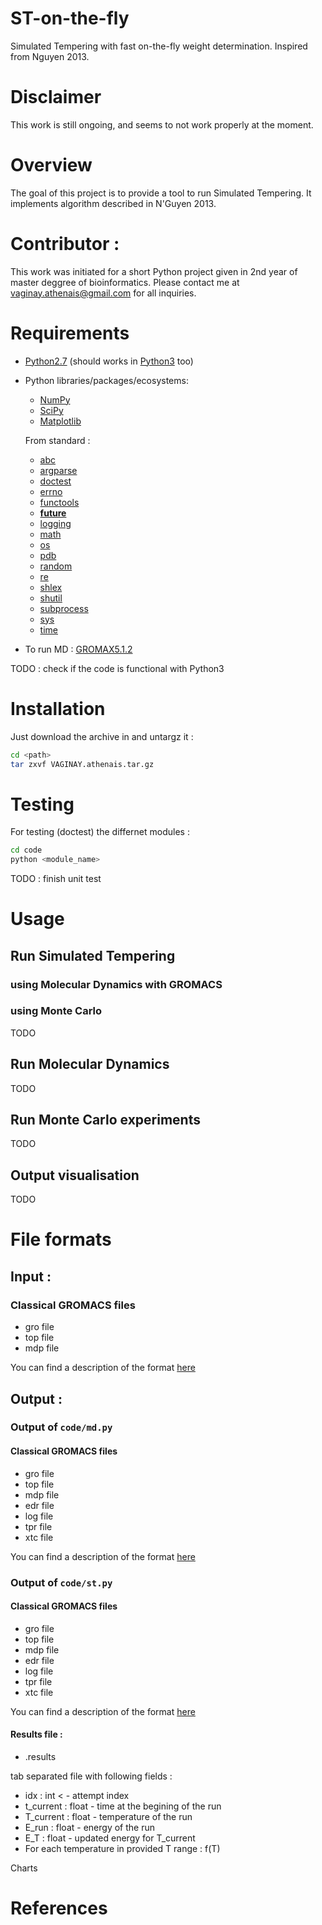 # ST-on-the-fly
Simulated Tempering with fast on-the-fly weight determination. Inspired from Nguyen 2013.

# Disclaimer
This work is still ongoing, and seems to not work properly at the moment.

# Overview
The goal of this project is to provide a tool to run Simulated Tempering.
It implements algorithm described in N'Guyen 2013.

# Contributor :
This work was initiated for a short Python project given in 2nd year of master 
deggree of bioinformatics.
Please contact me at vaginay.athenais@gmail.com for all inquiries.

# Requirements

* [Python2.7](https://www.python.org/download/releases/2.7/) (should works in [Python3](https://www.python.org/download/releases/3.0/) too)

* Python libraries/packages/ecosystems:
  
  * [NumPy](http://www.numpy.org/)
  * [SciPy](http://www.scipy.org/)
  * [Matplotlib](http://matplotlib.org/)
    
  From standard : 
  * [abc](https://docs.python.org/2/library/abc.html)
  * [argparse](https://docs.python.org/2/library/argparse.html)
  * [doctest](https://docs.python.org/2/library/doctest.html)
  * [errno](https://docs.python.org/2/library/errno.html)
  * [functools](https://docs.python.org/2/library/functools.html)
  * [__future__](https://docs.python.org/2/library/__future__.html)
  * [logging](https://docs.python.org/2.7/library/logging.html)
  * [math](https://docs.python.org/2.7/library/math.html)
  * [os](https://docs.python.org/2.7/library/os.html)
  * [pdb](https://docs.python.org/2.7/library/pdb.html)
  * [random](https://docs.python.org/2.7/library/random.html)
  * [re](https://docs.python.org/2/library/re.html)
  * [shlex](https://docs.python.org/2.7/library/shlex.html)
  * [shutil](https://docs.python.org/2.7/library/shutil.html)
  * [subprocess](https://docs.python.org/2.7/library/subprocess.html)
  * [sys](https://docs.python.org/2.7/library/sys.html)
  * [time](https://docs.python.org/2.7/library/time.html)

* To run MD : [GROMAX5.1.2](http://manual.gromacs.org/documentation/5.1.2/)


TODO : check if the code is functional with Python3


# Installation
Just download the archive in <path> and untargz it : 

```bash
cd <path> 
tar zxvf VAGINAY.athenais.tar.gz 
```

# Testing
For testing (doctest) the differnet modules : 

```bash
cd code
python <module_name>
```

TODO : finish unit test

# Usage

## Run Simulated Tempering 


### using Molecular Dynamics with GROMACS

### using Monte Carlo

TODO

## Run Molecular Dynamics

TODO 

## Run Monte Carlo experiments

TODO

## Output visualisation

TODO




# File formats

## Input : 

### Classical GROMACS files

* gro file
* top file
* mdp file

You can find a description of the format [here](http://manual.gromacs.org/online/files.html)
## Output  :

### Output of `code/md.py`

#### Classical GROMACS files

* gro file
* top file
* mdp file
* edr file
* log file
* tpr file
* xtc file

You can find a description of the format [here](http://manual.gromacs.org/online/files.html)

### Output of `code/st.py`


#### Classical GROMACS files

* gro file
* top file
* mdp file
* edr file
* log file
* tpr file
* xtc file

You can find a description of the format [here](http://manual.gromacs.org/online/files.html)

#### Results file : 

* .results

tab separated file with following fields : 

* idx : int < <num-run> - attempt index 
* t_current : float - time at the begining of the run 
* T_current : float - temperature of the run 
* E_run : float - energy of the run 
* E_T : float - updated energy for T_current 
* For each temperature in provided T range : f(T) 

Charts



# References




